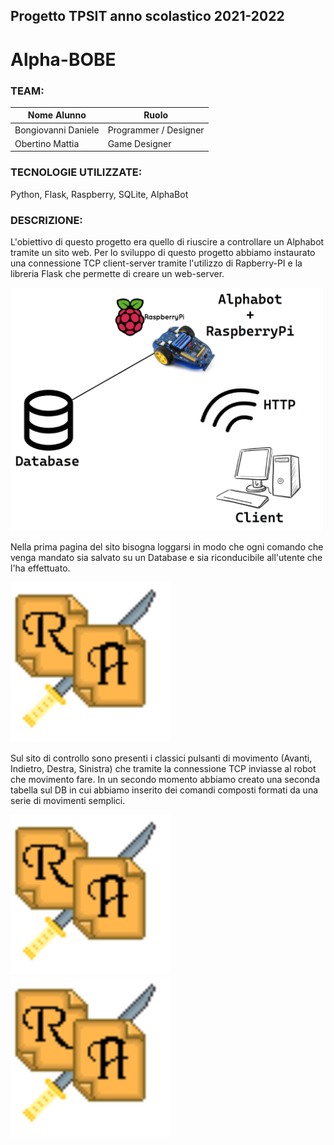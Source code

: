 ## Progetto TPSIT anno scolastico 2021-2022
# Alpha-BOBE

### TEAM:

Nome Alunno | Ruolo                                   
| - | - |
|Bongiovanni Daniele | Programmer / Designer
| Obertino Mattia | Game Designer


### TECNOLOGIE UTILIZZATE: 

Python, Flask, Raspberry, SQLite, AlphaBot

### DESCRIZIONE:

L'obiettivo di questo progetto era quello di riuscire a controllare un Alphabot tramite un sito web.
Per lo sviluppo di questo progetto abbiamo instaurato una connessione TCP client-server tramite l'utilizzo di Rapberry-PI e la libreria Flask che permette di creare un web-server.

<img src="IMG/schemaAb.png" width="500">

Nella prima pagina del sito bisogna loggarsi in modo che ogni comando che venga mandato sia salvato su un Database e sia riconducibile all'utente che l'ha effettuato.

<img src="https://github.com/BitMatt10111/PCTO-BulbsOff/blob/main/Logo%20e%20Immagini%20del%20Gioco/Icon.png" width="256">

Sul sito di controllo sono presenti i classici pulsanti di movimento (Avanti, Indietro, Destra, Sinistra) 
che tramite la connessione TCP inviasse al robot che movimento fare.
In un secondo momento abbiamo creato una seconda tabella sul DB in cui abbiamo inserito dei comandi composti
formati da una serie di movimenti semplici.


<img src="https://github.com/BitMatt10111/PCTO-BulbsOff/blob/main/Logo%20e%20Immagini%20del%20Gioco/Icon.png" width="256">
<img src="https://github.com/BitMatt10111/PCTO-BulbsOff/blob/main/Logo%20e%20Immagini%20del%20Gioco/Icon.png" width="256">
